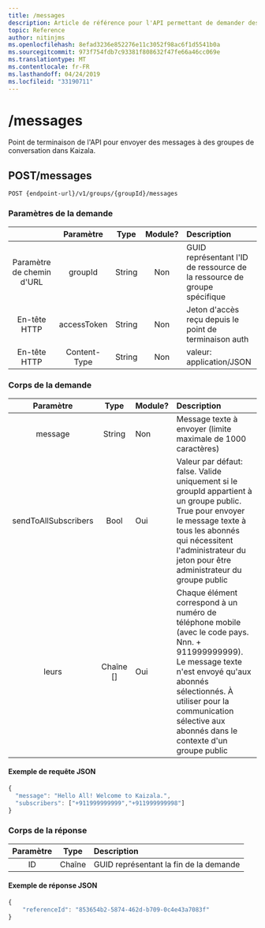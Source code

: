 ```yaml
---
title: /messages
description: Article de référence pour l'API permettant de demander des messages envoyés à l'adresse interne
topic: Reference
author: nitinjms
ms.openlocfilehash: 8efad3236e852276e11c3052f98ac6f1d5541b0a
ms.sourcegitcommit: 973f754fdb7c93381f808632f47fe66a46cc069e
ms.translationtype: MT
ms.contentlocale: fr-FR
ms.lasthandoff: 04/24/2019
ms.locfileid: "33190711"
---
```

# <a name="messages"></a>/messages

Point de terminaison de l'API pour envoyer des messages à des groupes de conversation dans Kaizala.

## <a name="post-messages"></a>POST/messages

    POST {endpoint-url}/v1/groups/{groupId}/messages

### <a name="request-parameters"></a>Paramètres de la demande

|  | Paramètre | Type | Module? | Description |
| :---: | :---: | :---: | :---: | :--- |
| Paramètre de chemin d'URL | groupId | String | Non | GUID représentant l'ID de ressource de la ressource de groupe spécifique |
| En-tête HTTP | accessToken | String | Non | Jeton d'accès reçu depuis le point de terminaison auth |
| En-tête HTTP | Content-Type | String | Non | valeur: application/JSON |

### <a name="request-body"></a>Corps de la demande

| Paramètre | Type | Module? | Description |
| :---: | :---: | :--- | :--- |
| message | String | Non | Message texte à envoyer (limite maximale de 1000 caractères) |
| sendToAllSubscribers | Bool | Oui | Valeur par défaut: false. Valide uniquement si le groupId appartient à un groupe public. True pour envoyer le message texte à tous les abonnés qui nécessitent l'administrateur du jeton pour être administrateur du groupe public |
| leurs | Chaîne [] | Oui | Chaque élément correspond à un numéro de téléphone mobile (avec le code pays. Nnn. + 911999999999). Le message texte n'est envoyé qu'aux abonnés sélectionnés. À utiliser pour la communication sélective aux abonnés dans le contexte d'un groupe public |

#### <a name="sample-json-request"></a>Exemple de requête JSON

```javascript
{
  "message": "Hello All! Welcome to Kaizala.",
  "subscribers": ["+911999999999","+911999999998"]
}
```

### <a name="response-body"></a>Corps de la réponse

| Paramètre | Type | Description |
| :---: | :---: | :--- |
| ID | Chaîne | GUID représentant la fin de la demande |

#### <a name="sample-json-response"></a>Exemple de réponse JSON

```javascript
{
    "referenceId": "853654b2-5874-462d-b709-0c4e43a7083f"
}
```
